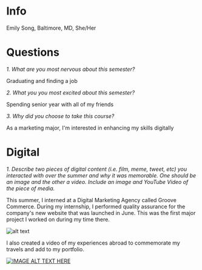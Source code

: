 # Info
Emily Song, Baltimore, MD, She/Her
# Questions 
*1. What are you most nervous about this semester?*

Graduating and finding a job 

*2. What you you most excited about this semester?*

Spending senior year with all of my friends

*3. Why did you choose to take this course?*

As a marketing major, I'm interested in enhancing my skills digitally 

# Digital

*1. Describe two pieces of digital content (i.e. film, meme, tweet, etc) you interacted with over the summer and why it was memorable. One should be an image and the other a video. Include an image and YouTube Video of the piece of media.*

This summer, I interned at a Digital Marketing Agency called Groove Commerce. During my internship, I performed quality assurance for the company's new website that was launched in June. This was the first major project I worked on during my time there. 

![alt text](https://static1.squarespace.com/static/577bc4bdbebafb8dd20e225c/577bdaf56b8f5bec285b62ea/5786c5799de4bb9d35ef0033/1482327684236/groove-commerce-6.jpg?format=1500w "Groove Logo")

I also created a video of my experiences abroad to commemorate my travels and add to my portfolio. 

[![IMAGE ALT TEXT HERE](https://i.ytimg.com/vi/0X4qAssmLOI/hqdefault.jpg?sqp=-oaymwEZCNACELwBSFXyq4qpAwsIARUAAIhCGAFwAQ==&rs=AOn4CLCAD_7x8O70wZfBKuIXB_TzEWOiSg)](https://youtu.be/0X4qAssmLOI) 

